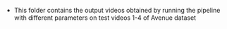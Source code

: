 * This folder contains the output videos obtained by running the pipeline with different parameters on test videos 1-4 of Avenue dataset 
